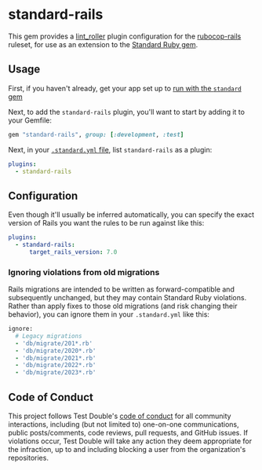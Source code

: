 # standard-rails

This gem provides a [lint_roller](https://github.com/standardrb/lint_roller)
plugin configuration for the
[rubocop-rails](https://github.com/rubocop/rubocop-rails) ruleset, for use
as an extension to the [Standard Ruby
gem](https://github.com/standardrb/standard).

## Usage

First, if you haven't already, get your app set up to [run with the `standard` 
gem](https://github.com/standardrb/standard#usage)

Next, to add the `standard-rails` plugin, you'll want to start by adding it to your Gemfile:

```ruby
gem "standard-rails", group: [:development, :test]
```

Next, in your [`.standard.yml` file](https://github.com/standardrb/standard#yaml-options), 
list `standard-rails` as a plugin:

```yaml
plugins:
  - standard-rails
```

## Configuration

Even though it'll usually be inferred automatically, you can specify the exact
version of Rails you want the rules to be run against like this:

```yaml
plugins:
  - standard-rails:
      target_rails_version: 7.0
```

### Ignoring violations from old migrations

Rails migrations are intended to be written as forward-compatible and subsequently unchanged, but they may contain Standard Ruby violations. Rather than apply fixes to those old migrations (and risk changing their behavior), you can ignore them in your `.standard.yml` like this:

```ruby
ignore:
  # Legacy migrations
  - 'db/migrate/201*.rb'
  - 'db/migrate/2020*.rb'
  - 'db/migrate/2021*.rb'
  - 'db/migrate/2022*.rb'
  - 'db/migrate/2023*.rb'
```

## Code of Conduct

This project follows Test Double's [code of
conduct](https://testdouble.com/code-of-conduct) for all community interactions,
including (but not limited to) one-on-one communications, public posts/comments,
code reviews, pull requests, and GitHub issues. If violations occur, Test Double
will take any action they deem appropriate for the infraction, up to and
including blocking a user from the organization's repositories.

